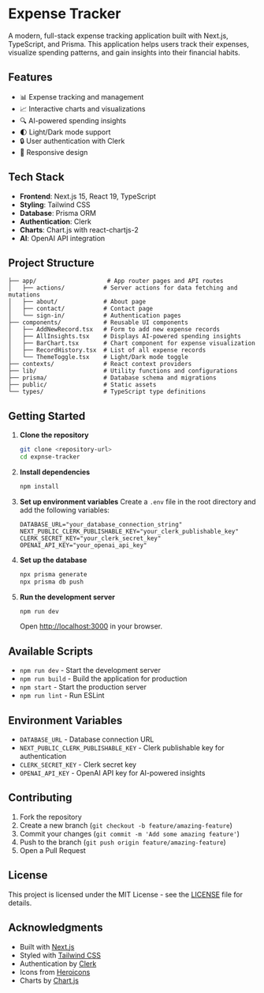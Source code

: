 # Expense Tracker

A modern, full-stack expense tracking application built with Next.js, TypeScript, and Prisma. This application helps users track their expenses, visualize spending patterns, and gain insights into their financial habits.

## Features

- 📊 Expense tracking and management
- 📈 Interactive charts and visualizations
- 🔍 AI-powered spending insights
- 🌓 Light/Dark mode support
- 🔒 User authentication with Clerk
- 📱 Responsive design

## Tech Stack

- **Frontend**: Next.js 15, React 19, TypeScript
- **Styling**: Tailwind CSS
- **Database**: Prisma ORM
- **Authentication**: Clerk
- **Charts**: Chart.js with react-chartjs-2
- **AI**: OpenAI API integration

## Project Structure

```
├── app/                    # App router pages and API routes
│   ├── actions/           # Server actions for data fetching and mutations
│   ├── about/             # About page
│   ├── contact/           # Contact page
│   └── sign-in/           # Authentication pages
├── components/            # Reusable UI components
│   ├── AddNewRecord.tsx   # Form to add new expense records
│   ├── AllInsights.tsx    # Displays AI-powered spending insights
│   ├── BarChart.tsx       # Chart component for expense visualization
│   ├── RecordHistory.tsx  # List of all expense records
│   └── ThemeToggle.tsx    # Light/Dark mode toggle
├── contexts/              # React context providers
├── lib/                   # Utility functions and configurations
├── prisma/                # Database schema and migrations
├── public/                # Static assets
└── types/                 # TypeScript type definitions
```

## Getting Started

1. **Clone the repository**
   ```bash
   git clone <repository-url>
   cd expnse-tracker
   ```

2. **Install dependencies**
   ```bash
   npm install
   ```

3. **Set up environment variables**
   Create a `.env` file in the root directory and add the following variables:
   ```env
   DATABASE_URL="your_database_connection_string"
   NEXT_PUBLIC_CLERK_PUBLISHABLE_KEY="your_clerk_publishable_key"
   CLERK_SECRET_KEY="your_clerk_secret_key"
   OPENAI_API_KEY="your_openai_api_key"
   ```

4. **Set up the database**
   ```bash
   npx prisma generate
   npx prisma db push
   ```

5. **Run the development server**
   ```bash
   npm run dev
   ```

   Open [http://localhost:3000](http://localhost:3000) in your browser.

## Available Scripts

- `npm run dev` - Start the development server
- `npm run build` - Build the application for production
- `npm start` - Start the production server
- `npm run lint` - Run ESLint

## Environment Variables

- `DATABASE_URL` - Database connection URL
- `NEXT_PUBLIC_CLERK_PUBLISHABLE_KEY` - Clerk publishable key for authentication
- `CLERK_SECRET_KEY` - Clerk secret key
- `OPENAI_API_KEY` - OpenAI API key for AI-powered insights

## Contributing

1. Fork the repository
2. Create a new branch (`git checkout -b feature/amazing-feature`)
3. Commit your changes (`git commit -m 'Add some amazing feature'`)
4. Push to the branch (`git push origin feature/amazing-feature`)
5. Open a Pull Request

## License

This project is licensed under the MIT License - see the [LICENSE](LICENSE) file for details.

## Acknowledgments

- Built with [Next.js](https://nextjs.org/)
- Styled with [Tailwind CSS](https://tailwindcss.com/)
- Authentication by [Clerk](https://clerk.com/)
- Icons from [Heroicons](https://heroicons.com/)
- Charts by [Chart.js](https://www.chartjs.org/)
